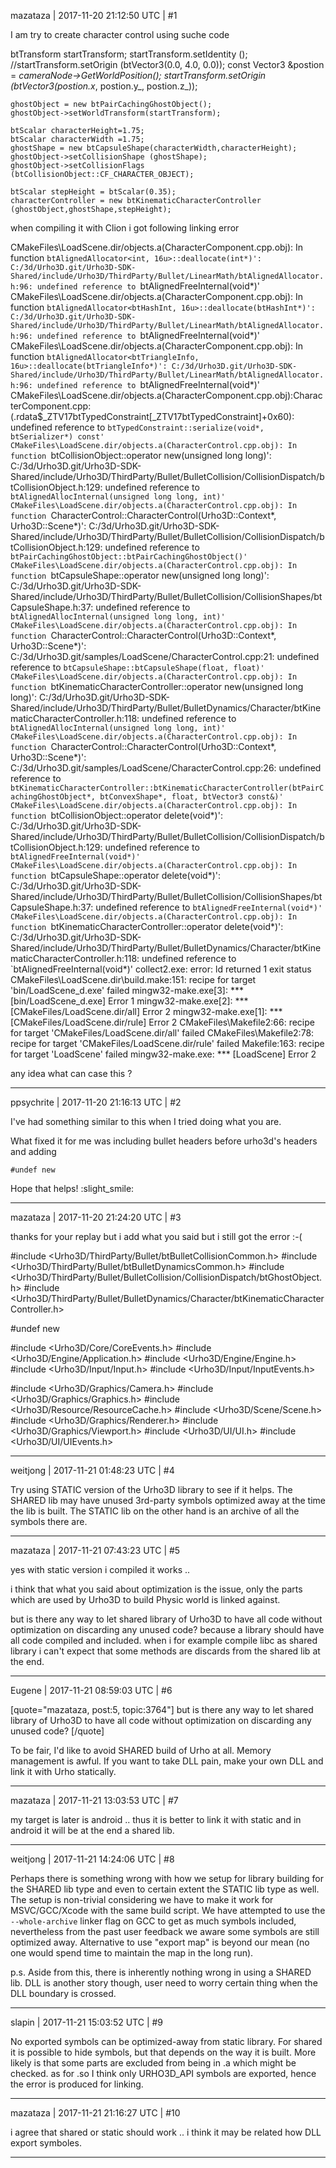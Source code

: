 mazataza | 2017-11-20 21:12:50 UTC | #1

I am try to create character control using suche code

   btTransform startTransform;
    startTransform.setIdentity ();
    //startTransform.setOrigin (btVector3(0.0, 4.0, 0.0));
    const Vector3 &postion = _cameraNode->GetWorldPosition();
    startTransform.setOrigin (btVector3(postion.x_, postion.y_, postion.z_));


    ghostObject = new btPairCachingGhostObject();
    ghostObject->setWorldTransform(startTransform);

    btScalar characterHeight=1.75;
    btScalar characterWidth =1.75;
    ghostShape = new btCapsuleShape(characterWidth,characterHeight);
    ghostObject->setCollisionShape (ghostShape);
    ghostObject->setCollisionFlags (btCollisionObject::CF_CHARACTER_OBJECT);

    btScalar stepHeight = btScalar(0.35);
    characterController = new btKinematicCharacterController (ghostObject,ghostShape,stepHeight);

when compiling it with Clion i got following linking error

CMakeFiles\LoadScene.dir/objects.a(CharacterComponent.cpp.obj): In function `btAlignedAllocator<int, 16u>::deallocate(int*)':
C:/3d/Urho3D.git/Urho3D-SDK-Shared/include/Urho3D/ThirdParty/Bullet/LinearMath/btAlignedAllocator.h:96: undefined reference to `btAlignedFreeInternal(void*)'
CMakeFiles\LoadScene.dir/objects.a(CharacterComponent.cpp.obj): In function `btAlignedAllocator<btHashInt, 16u>::deallocate(btHashInt*)':
C:/3d/Urho3D.git/Urho3D-SDK-Shared/include/Urho3D/ThirdParty/Bullet/LinearMath/btAlignedAllocator.h:96: undefined reference to `btAlignedFreeInternal(void*)'
CMakeFiles\LoadScene.dir/objects.a(CharacterComponent.cpp.obj): In function `btAlignedAllocator<btTriangleInfo, 16u>::deallocate(btTriangleInfo*)':
C:/3d/Urho3D.git/Urho3D-SDK-Shared/include/Urho3D/ThirdParty/Bullet/LinearMath/btAlignedAllocator.h:96: undefined reference to `btAlignedFreeInternal(void*)'
CMakeFiles\LoadScene.dir/objects.a(CharacterComponent.cpp.obj):CharacterComponent.cpp:(.rdata$_ZTV17btTypedConstraint[_ZTV17btTypedConstraint]+0x60): undefined reference to `btTypedConstraint::serialize(void*, btSerializer*) const'
CMakeFiles\LoadScene.dir/objects.a(CharacterControl.cpp.obj): In function `btCollisionObject::operator new(unsigned long long)':
C:/3d/Urho3D.git/Urho3D-SDK-Shared/include/Urho3D/ThirdParty/Bullet/BulletCollision/CollisionDispatch/btCollisionObject.h:129: undefined reference to `btAlignedAllocInternal(unsigned long long, int)'
CMakeFiles\LoadScene.dir/objects.a(CharacterControl.cpp.obj): In function `CharacterControl::CharacterControl(Urho3D::Context*, Urho3D::Scene*)':
C:/3d/Urho3D.git/Urho3D-SDK-Shared/include/Urho3D/ThirdParty/Bullet/BulletCollision/CollisionDispatch/btCollisionObject.h:129: undefined reference to `btPairCachingGhostObject::btPairCachingGhostObject()'
CMakeFiles\LoadScene.dir/objects.a(CharacterControl.cpp.obj): In function `btCapsuleShape::operator new(unsigned long long)':
C:/3d/Urho3D.git/Urho3D-SDK-Shared/include/Urho3D/ThirdParty/Bullet/BulletCollision/CollisionShapes/btCapsuleShape.h:37: undefined reference to `btAlignedAllocInternal(unsigned long long, int)'
CMakeFiles\LoadScene.dir/objects.a(CharacterControl.cpp.obj): In function `CharacterControl::CharacterControl(Urho3D::Context*, Urho3D::Scene*)':
C:/3d/Urho3D.git/samples/LoadScene/CharacterControl.cpp:21: undefined reference to `btCapsuleShape::btCapsuleShape(float, float)'
CMakeFiles\LoadScene.dir/objects.a(CharacterControl.cpp.obj): In function `btKinematicCharacterController::operator new(unsigned long long)':
C:/3d/Urho3D.git/Urho3D-SDK-Shared/include/Urho3D/ThirdParty/Bullet/BulletDynamics/Character/btKinematicCharacterController.h:118: undefined reference to `btAlignedAllocInternal(unsigned long long, int)'
CMakeFiles\LoadScene.dir/objects.a(CharacterControl.cpp.obj): In function `CharacterControl::CharacterControl(Urho3D::Context*, Urho3D::Scene*)':
C:/3d/Urho3D.git/samples/LoadScene/CharacterControl.cpp:26: undefined reference to `btKinematicCharacterController::btKinematicCharacterController(btPairCachingGhostObject*, btConvexShape*, float, btVector3 const&)'
CMakeFiles\LoadScene.dir/objects.a(CharacterControl.cpp.obj): In function `btCollisionObject::operator delete(void*)':
C:/3d/Urho3D.git/Urho3D-SDK-Shared/include/Urho3D/ThirdParty/Bullet/BulletCollision/CollisionDispatch/btCollisionObject.h:129: undefined reference to `btAlignedFreeInternal(void*)'
CMakeFiles\LoadScene.dir/objects.a(CharacterControl.cpp.obj): In function `btCapsuleShape::operator delete(void*)':
C:/3d/Urho3D.git/Urho3D-SDK-Shared/include/Urho3D/ThirdParty/Bullet/BulletCollision/CollisionShapes/btCapsuleShape.h:37: undefined reference to `btAlignedFreeInternal(void*)'
CMakeFiles\LoadScene.dir/objects.a(CharacterControl.cpp.obj): In function `btKinematicCharacterController::operator delete(void*)':
C:/3d/Urho3D.git/Urho3D-SDK-Shared/include/Urho3D/ThirdParty/Bullet/BulletDynamics/Character/btKinematicCharacterController.h:118: undefined reference to `btAlignedFreeInternal(void*)'
collect2.exe: error: ld returned 1 exit status
CMakeFiles\LoadScene.dir\build.make:151: recipe for target 'bin/LoadScene_d.exe' failed
mingw32-make.exe[3]: *** [bin/LoadScene_d.exe] Error 1
mingw32-make.exe[2]: *** [CMakeFiles/LoadScene.dir/all] Error 2
mingw32-make.exe[1]: *** [CMakeFiles/LoadScene.dir/rule] Error 2
CMakeFiles\Makefile2:66: recipe for target 'CMakeFiles/LoadScene.dir/all' failed
CMakeFiles\Makefile2:78: recipe for target 'CMakeFiles/LoadScene.dir/rule' failed
Makefile:163: recipe for target 'LoadScene' failed
mingw32-make.exe: *** [LoadScene] Error 2

any idea what can case this ?

-------------------------

ppsychrite | 2017-11-20 21:16:13 UTC | #2

I've had something similar to this when I tried doing what you are.

What fixed it for me was including bullet headers before urho3d's headers and adding 

    #undef new

Hope that helps! :slight_smile:

-------------------------

mazataza | 2017-11-20 21:24:20 UTC | #3

thanks for your replay but i add what you said but i still got the error :-(

#include <Urho3D/ThirdParty/Bullet/btBulletCollisionCommon.h>
#include <Urho3D/ThirdParty/Bullet/btBulletDynamicsCommon.h>
#include <Urho3D/ThirdParty/Bullet/BulletCollision/CollisionDispatch/btGhostObject.h>
#include <Urho3D/ThirdParty/Bullet/BulletDynamics/Character/btKinematicCharacterController.h>

#undef new

#include <Urho3D/Core/CoreEvents.h>
#include <Urho3D/Engine/Application.h>
#include <Urho3D/Engine/Engine.h>
#include <Urho3D/Input/Input.h>
#include <Urho3D/Input/InputEvents.h>

#include <Urho3D/Graphics/Camera.h>
#include <Urho3D/Graphics/Graphics.h>
#include <Urho3D/Resource/ResourceCache.h>
#include <Urho3D/Scene/Scene.h>
#include <Urho3D/Graphics/Renderer.h>
#include <Urho3D/Graphics/Viewport.h>
#include <Urho3D/UI/UI.h>
#include <Urho3D/UI/UIEvents.h>

-------------------------

weitjong | 2017-11-21 01:48:23 UTC | #4

Try using STATIC version of the Urho3D library to see if it helps. The SHARED lib may have unused 3rd-party symbols optimized away at the time the lib is built. The STATIC lib on the other hand is an archive of all the symbols there are.

-------------------------

mazataza | 2017-11-21 07:43:23 UTC | #5

yes with static version i compiled it works .. 

i think that what you said about optimization is the issue, only the parts which are used by Urho3D to build Physic world is linked against.

but is there any way to let shared library of Urho3D to have all code without optimization on discarding any unused code? because a library should have all code compiled and included. when i for example compile libc as shared library i can't expect that some methods are discards from the shared lib at the end.

-------------------------

Eugene | 2017-11-21 08:59:03 UTC | #6

[quote="mazataza, post:5, topic:3764"]
but is there any way to let shared library of Urho3D to have all code without optimization on discarding any unused code?
[/quote]

To be fair, I'd like to avoid SHARED build of Urho at all. Memory management is awful. If you want to take DLL pain, make your own DLL and link it with Urho statically.

-------------------------

mazataza | 2017-11-21 13:03:53 UTC | #7

my target is later is android .. thus it is better to link it with static and in android it will be at the end a shared lib.

-------------------------

weitjong | 2017-11-21 14:24:06 UTC | #8

Perhaps there is something wrong with how we setup for library building for the SHARED lib type and even to certain extent the STATIC lib type as well. The setup is non-trivial considering we have to make it work for MSVC/GCC/Xcode with the same build script. We have attempted to use the `--whole-archive` linker flag on GCC to get as much symbols included, nevertheless from the past user feedback we aware some symbols are still optimized away. Alternative to use "export map" is beyond our mean (no one would spend time to maintain the map in the long run).

p.s. Aside from this, there is inherently nothing wrong in using a SHARED lib. DLL is another story though, user need to worry certain thing when the DLL boundary is crossed.

-------------------------

slapin | 2017-11-21 15:03:52 UTC | #9

No exported symbols can be optimized-away from static library.
For shared it is possible to hide symbols, but that depends on the way it is built.
More likely is that some parts are excluded from being in .a which might be checked.
as for .so I think only URHO3D_API symbols are exported, hence the error is produced
for linking.

-------------------------

mazataza | 2017-11-21 21:16:27 UTC | #10

i agree that shared or static should work .. i think it may be related how DLL export symboles.

-------------------------


